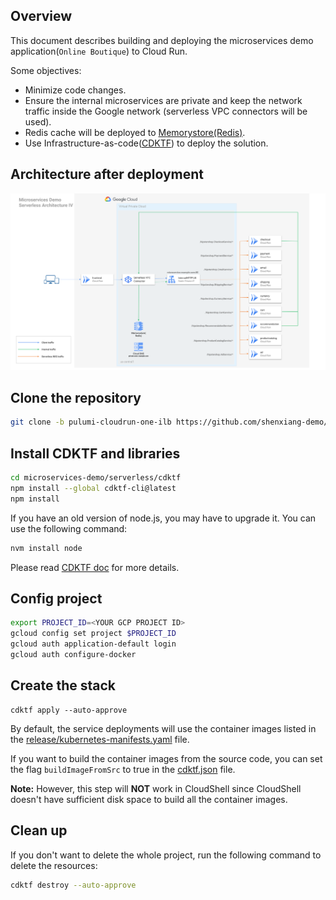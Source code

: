 ## Overview
This document describes building and deploying the microservices demo application(`Online Boutique`) to Cloud Run.

Some objectives:

- Minimize code changes.
- Ensure the internal microservices are private and keep the network traffic inside the Google network (serverless VPC connectors will be used).
- Redis cache will be deployed to [Memorystore(Redis)](https://cloud.google.com/memorystore/docs/redis).
- Use Infrastructure-as-code([CDKTF](https://www.terraform.io/cdktf)) to deploy the solution.

## Architecture after deployment

![Architecture](../pulumi/microservices-cloudrun-arch.svg)

## Clone the repository

```bash
git clone -b pulumi-cloudrun-one-ilb https://github.com/shenxiang-demo/microservices-demo.git
```

## Install CDKTF and libraries

```bash
cd microservices-demo/serverless/cdktf
npm install --global cdktf-cli@latest
npm install
```

If you have an old version of node.js, you may have to upgrade it. You can use the following command:
```bash
nvm install node
```
Please read [CDKTF doc](https://learn.hashicorp.com/tutorials/terraform/cdktf-install) for more details.

## Config project

```bash
export PROJECT_ID=<YOUR GCP PROJECT ID>
gcloud config set project $PROJECT_ID
gcloud auth application-default login
gcloud auth configure-docker
```
## Create the stack
```
cdktf apply --auto-approve
```

By default, the service deployments will use the container images listed in the [release/kubernetes-manifests.yaml](../../release/kubernetes-manifests.yaml) file.

If you want to build the container images from the source code, you can set the flag `buildImageFromSrc` to true in the [cdktf.json](./cdktf.json) file.

__Note:__ However, this step will __NOT__ work in CloudShell since CloudShell doesn't have sufficient disk space to build all the container images.

## Clean up

If you don't want to delete the whole project, run the following command to delete the resources:

```bash
cdktf destroy --auto-approve
```